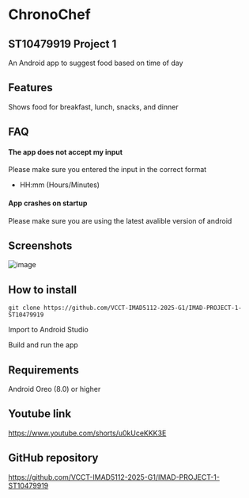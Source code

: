 
# ChronoChef
## ST10479919 Project 1

An Android app to suggest food based on time of day

## Features

Shows food for breakfast, lunch, snacks, and dinner 

## FAQ

#### The app does not accept my input

Please make sure you entered the input in the correct format
- HH:mm (Hours/Minutes)

#### App crashes on startup

Please make sure you are using the latest avalible version of android


## Screenshots

![image](https://github.com/user-attachments/assets/134e8b7e-19a5-4f3e-8644-06da00a81af5)

## How to install

```
git clone https://github.com/VCCT-IMAD5112-2025-G1/IMAD-PROJECT-1-ST10479919
```
Import to Android Studio<br/>

Build and run the app<br/>

## Requirements

Android Oreo (8.0) or higher

## Youtube link

https://www.youtube.com/shorts/u0kUceKKK3E

## GitHub repository

https://github.com/VCCT-IMAD5112-2025-G1/IMAD-PROJECT-1-ST10479919
